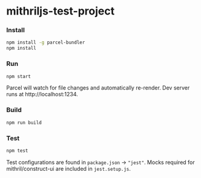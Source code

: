 # mithriljs-test-project

### Install

```bash
npm install -g parcel-bundler
npm install
```

### Run

```bash
npm start
```

Parcel will watch for file changes and automatically re-render. Dev server runs at http://localhost:1234.

### Build

```bash
npm run build
```

### Test

```bash
npm test
```

Test configurations are found in `package.json` -> `"jest"`. Mocks required for mithril/construct-ui are included in `jest.setup.js`.
